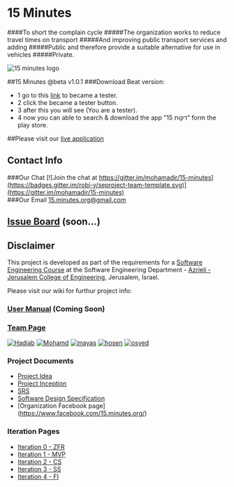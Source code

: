 # 15 Minutes
####To short the complain cycle
#####The organization works to reduce travel times on transport
#####And improving public transport services and adding
#####Public and therefore provide a suitable alternative for use in vehicles
#####Private.
<br />


![15 minutes logo](https://github.com/mohamadir/15-minutes/blob/master/project/logo.png)

##15 Minutes @beta v1.0.1
###Download Beat version: 
- 1 go to this [link](https://play.google.com/apps/testing/com.app15minutes.app15min) to became a tester.
- 2 click the became a tester button. 
- 3 after this you will see (You are a tester).
- 4 now you can able to search & download the app "15 דקות" form the play store.

##Please visit our [live application](https://15-minutes-server.azurewebsites.net/)

## Contact Info
###Our Chat
[![Join the chat at https://gitter.im/mohamadir/15-minutes](https://badges.gitter.im/robi-y/seproject-team-template.svg)](https://gitter.im/mohamadir/15-minutes)
<br />
###Our Email
15.minutes.org@gmail.com


## [Issue Board](https://huboard.com/robi-y/seproject-team-template#/) (soon...)

## Disclaimer
This project is developed as part of the requirements for a [Software Engineering Course](https://github.com/jce-il/se-class/wiki) at the Software Engineering Department - [Azrieli - Jerusalem College of Engineering](http://www.jce.ac.il/), Jerusalem, Israel.

Please visit our wiki for furthur project info: 

### [User Manual](../../wiki/user-manual) (Coming Soon)

### [Team Page](../../wiki/team)
[![Hadiab](https://avatars2.githubusercontent.com/u/8047742?v=3&u=cb3649ac4510b5df3fbec80caef9f32f992263c6&s=140)](https://github.com/hadiab)
[![Mohamd](https://avatars3.githubusercontent.com/u/17565537?v=3&u=447f3952a4221744da8803cfb4599dddcf033a86&s=140)](https://github.com/mohamadir)
[![mayas]()](https://github.com/mayasma)
[![hosen](https://avatars0.githubusercontent.com/u/17565534?v=3&u=3830bc7eeef96087d0bdda7d0feb784f0feec245&s=140)](https://github.com/hosenja)
[![osyed](https://avatars3.githubusercontent.com/u/17565547?v=3&u=4725c9270895a13711af0c4785dd0c3b68047bc1&s=140)](https://github.com/osyejda)


### Project Documents
- [Project Idea](../../wiki/idea)
- [Project Inception](../../wiki/Project-Inception-and-Planing)
- [SRS](https://docs.google.com/document/d/1aWuRR5wPazvdNnR78T3rhJyu5o6wizhHf5sQ3-4jaDs/edit)
- [Software Design Specification](../../wiki/sds)
- [Organization Facebook page] (https://www.facebook.com/15.minutes.org/)

### Iteration Pages
- [Iteration 0 - ZFR](https://github.com/mohamadir/15-minutes/wiki/ZFR)
- [Iteration 1 - MVP](https://github.com/mohamadir/15-minutes/wiki/MVP)
- [Iteration 2 - CS](https://github.com/mohamadir/15-minutes/wiki/CS)
- [Iteration 3 - SS](https://github.com/mohamadir/15-minutes/wiki/SS)
- [Iteration 4 - FI](https://github.com/mohamadir/15-minutes/wiki/FI)
